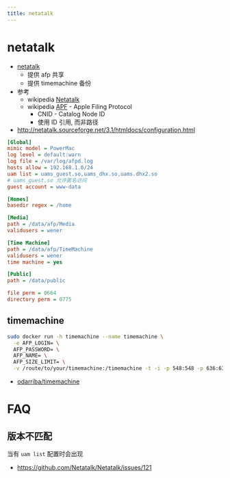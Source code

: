 ```yaml
---
title: netatalk
---
```


# netatalk

- [netatalk](http://netatalk.sourceforge.net)
  - 提供 afp 共享
  - 提供 timemachine 备份
- 参考
  - wikipedia [Netatalk](https://en.wikipedia.org/wiki/Netatalk)
  - wikipedia [APF](https://en.wikipedia.org/wiki/Apple_Filing_Protocol) - Apple Filing Protocol
    - CNID - Catalog Node ID
    - 使用 ID 引用, 而非路径
- http://netatalk.sourceforge.net/3.1/htmldocs/configuration.html

```ini
[Global]
mimic model = PowerMac
log level = default:warn
log file = /var/log/afpd.log
hosts allow = 192.168.1.0/24
uam list = uams_guest.so,uams_dhx.so,uams.dhx2.so
# uams_guest.so 允许匿名访问
guest account = www-data

[Homes]
basedir regex = /home

[Media]
path = /data/afp/Media
validusers = wener

[Time Machine]
path = /data/afp/TimeMachine
validusers = wener
time machine = yes

[Public]
path = /data/public

file perm = 0664
directory perm = 0775
```

## timemachine

```bash
sudo docker run -h timemachine --name timemachine \
  -e AFP_LOGIN= \
  AFP_PASSWORD= \
  AFP_NAME= \
  AFP_SIZE_LIMIT= \
  -v /route/to/your/timemachine:/timemachine -t -i -p 548:548 -p 636:636 odarriba/timemachine < YOUR_USER > -e < YOUR_PASS > -e < TIME_MACHINE_NAME > -e < MAX_SIZE_IN_MB > -d
```

- [odarriba/timemachine](https://store.docker.com/community/images/odarriba/timemachine)

# FAQ

## 版本不匹配

当有 `uam list` 配置时会出现

- https://github.com/Netatalk/Netatalk/issues/121
